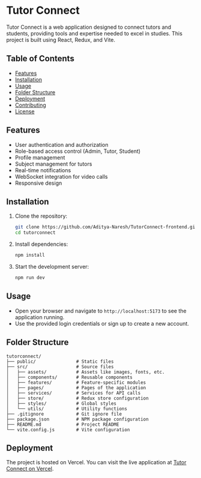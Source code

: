 # Tutor Connect

Tutor Connect is a web application designed to connect tutors and students, providing tools and expertise needed to excel in studies. This project is built using React, Redux, and Vite.

## Table of Contents

- [Features](#features)
- [Installation](#installation)
- [Usage](#usage)
- [Folder Structure](#folder-structure)
- [Deployment](#deployment)
- [Contributing](#contributing)
- [License](#license)

## Features

- User authentication and authorization
- Role-based access control (Admin, Tutor, Student)
- Profile management
- Subject management for tutors
- Real-time notifications
- WebSocket integration for video calls
- Responsive design

## Installation

1. Clone the repository:
    ```sh
    git clone https://github.com/Aditya-Naresh/TutorConnect-frontend.git
    cd tutorconnect
    ```

2. Install dependencies:
    ```sh
    npm install
    ```

3. Start the development server:
    ```sh
    npm run dev
    ```

## Usage

- Open your browser and navigate to `http://localhost:5173` to see the application running.
- Use the provided login credentials or sign up to create a new account.

## Folder Structure

```plaintext
tutorconnect/
├── public/               # Static files
├── src/                  # Source files
│   ├── assets/           # Assets like images, fonts, etc.
│   ├── components/       # Reusable components
│   ├── features/         # Feature-specific modules
│   ├── pages/            # Pages of the application
│   ├── services/         # Services for API calls
│   ├── store/            # Redux store configuration
│   ├── styles/           # Global styles
│   └── utils/            # Utility functions
├── .gitignore            # Git ignore file
├── package.json          # NPM package configuration
├── README.md             # Project README
└── vite.config.js        # Vite configuration
```

## Deployment

The project is hosted on Vercel. You can visit the live application at [Tutor Connect on Vercel](https://tutor-connect-aditya.vercel.app/).



